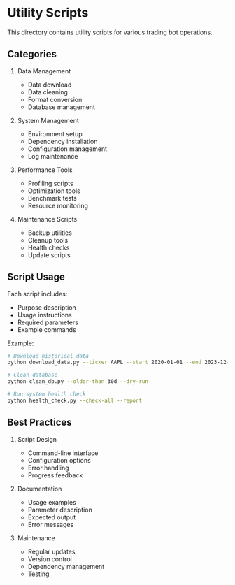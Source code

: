# Utility Scripts

This directory contains utility scripts for various trading bot operations.

## Categories

1. Data Management
   - Data download
   - Data cleaning
   - Format conversion
   - Database management

2. System Management
   - Environment setup
   - Dependency installation
   - Configuration management
   - Log maintenance

3. Performance Tools
   - Profiling scripts
   - Optimization tools
   - Benchmark tests
   - Resource monitoring

4. Maintenance Scripts
   - Backup utilities
   - Cleanup tools
   - Health checks
   - Update scripts

## Script Usage

Each script includes:
- Purpose description
- Usage instructions
- Required parameters
- Example commands

Example:
```bash
# Download historical data
python download_data.py --ticker AAPL --start 2020-01-01 --end 2023-12-31

# Clean database
python clean_db.py --older-than 30d --dry-run

# Run system health check
python health_check.py --check-all --report
```

## Best Practices

1. Script Design
   - Command-line interface
   - Configuration options
   - Error handling
   - Progress feedback

2. Documentation
   - Usage examples
   - Parameter description
   - Expected output
   - Error messages

3. Maintenance
   - Regular updates
   - Version control
   - Dependency management
   - Testing
